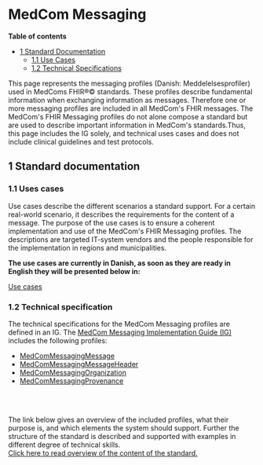 <!-- <a href="https://medcomdk.github.io/MedComLandingPage/">Return</a> -->

# MedCom Messaging

**Table of contents**
* [1 Standard Documentation](#1-standard-documentation)
  * [1.1 Use Cases](#11-uses-cases)
  * [1.2 Technical Specifications](#12-technical-specification)

 

This page represents the messaging profiles (Danish: Meddelelsesprofiler) used in MedComs FHIR®© standards.
These profiles describe fundamental information when exchanging information as messages. Therefore one or more messaging profiles are included in all MedCom's FHIR messages. The MedCom's FHIR Messaging profiles do not alone compose a standard but are used to describe important information in MedCom's standards.Thus, this page includes the IG solely, and technical uses cases and does not include clinical guidelines and test protocols.


## 1 Standard documentation

### 1.1 Uses cases 
Use cases describe the different scenarios a standard support. For a certain real-world scenario, it describes the requirements for the content of a message. The purpose of the use cases is to ensure a coherent implementation and use of the MedCom's FHIR Messaging profiles. The descriptions are targeted IT-system vendors and the people responsible for the implementation in regions and municipalities.

<b>The use cases are currently in Danish, as soon as they are ready in English they will be presented below in:</b> 

[Use cases](Generelle%20tekniske%20use%20cases%20v1.0.0.pdf) 
  



### 1.2 Technical specification
The technical specifications for the MedCom Messaging profiles are defined in an IG. 
The <a href="https://medcomfhir.dk/ig/messaging/">MedCom Messaging Implementation Guide (IG) </a>includes the following profiles:

* <a href="https://medcomfhir.dk/ig/messaging/StructureDefinition-medcom-messaging-message.html">MedComMessagingMessage</a>
* <a href="https://medcomfhir.dk/ig/messaging/StructureDefinition-medcom-messaging-messageHeader.html">MedComMessagingMessageHeader</a>
* <a href="https://medcomfhir.dk/ig/messaging/StructureDefinition-medcom-messaging-organization.html"> MedComMessagingOrganization</a>
* <a href="https://medcomfhir.dk/ig/messaging/StructureDefinition-medcom-messaging-provenance.html">MedComMessagingProvenance </a>

<br><br>



<!-- As mentioned previously the MedCom's FHIR Messaging profiles do not alone compose a standard but are used to describe important information in MedCom's standards. Click her to find <a href="https://medcomfhir.dk/ig/messaging/">MedCom Messaging IG</a>. -->

The link below gives an overview of the included profiles, what their purpose is, and which elements the system should support. Further the structure of the standard is described and supported with examples in different degree of technical skills.<br>
[Click here to read overview of the content of the standard.](assets/documents/Intro-Technical-Spec-ENG.md)

<!-- #### 1.1.2 What is a MedCom FHIR Message Standard

A MedCom FHIR Message Standard is the term for a collection of documentation covering most aspects of the standard.

* Clinical Documentation
  * Clinical description
  * Use Cases
* Technical Documentation
  * One or more FHIR IGs (the specific Profile IG for the standard, the inherited Profile IGs within this standard and supporting IGs for the standard, Terminology IG for instance.). These cover what in former MedCom non-FIR standards were specific rules regarding syntax and qualifiers.
* Additional Documentation
  * A GitHub Page linking it all together with further descriptions and specifications
  * This Governance

The technical specifications for MedCom Messaging profiles are defined in an IG. As mentioned previously does the MedCom Messaging profiles not alone compose a standard but are used to describe central information in MedComs messaging standards. <a href="https://medcomfhir.dk/ig/messaging/" target="_blank">Here you can find the MedCom Messaging IG.</a>

## 1.2 MedComMessagingMessage (Bundle)

MedComMessagingMessage is a Bundle resource of type "message", which is a container for a collection of other resources.

<br>

Below you see the basic MedCom FHIR Messaging Model.

As shown in the diagram below there are 4 MedCom profiled FHIR resources involved in a MedCom FHIR Message:

* A MedComMessagingMessage is a Bundle resource of type "message"
* The MedComMessagingMessage's first resource is a MedComMessagingMesssageHeader, which is a MesssageHeader resource
* The MedComMessagingMesssageHeader points to at least two organizations for the MedComMessagingMessage:
  * a source organization called a MedComMessagingOrganization, which is an Organization resource
  * a destination organization also a MedComMessagingOrganization, which too is an Organization resource
* The MedComMessagingMessage's MedComMessagingProvennance, which is a Provennance resource

<br>

<figure style="margin-left: 0px; margin-right: 0px; width: 100%;">
<a href="https://medcomdk.github.io/MedCom-FHIR-Communication/assets/images/MessagingModel.png" target="blank"> <img src="https://medcomdk.github.io/MedCom-FHIR-Communication/assets/images/MessagingModel.png" alt="The basic MedCom Messaging Model"  style="width:100%" id="Fig2" style="align-left"></a>
<figcaption text-align="left"><b>Figure 2: The basic MedCom Messaging Model</b></figcaption>
</figure>

<br>


## 1.2.1 Scope and Usage

One common operation performed with resources is to gather a collection of resources into a single instance with containing context. In FHIR this is referred to as "bundling" the resources together. These resource bundles are useful for a variety of different reasons, including sending a set of resources as part of a message exchange (see Messaging)

### 1.2.2 MedComMessingMessage Identifiers

A MedComMessingMessage contains two identifiers:

* the Bundle.id and
* the MessageHeader.id.

Each time a new MedComMessingMessage is created, it **SHALL** be assigned an identifier (MessageHeader.id) that is unique. This **SHALL** be achieved by using a UUID. Each time a message is sent, the Bundle.id **SHALL** be changed to a new value.

When a receiver receives and processes the MedComMessingMessage, it **SHALL** respond with a new MedComMessingMessage with a new identifier, wrapped in a bundle which also has a new id. The response message **SHALL** also quote the request MessageHeader.id in MessageHeader.response.identifier so that the source system can relate the response to its request.

### 1.2.3 MedComMessingMessage Timestamps

A MedComMessingMessage has 2 important timestamps:

* Bundle.timestamp: the time the message was sent
* Bundle.meta.lastUpdated: the last time the message was updated (either by storing, or by modification)

In addition, the message **MAY** have additional timestamps in additional resources in the MedComMessingMessage, either .meta.lastUpdated or others throughout the resources. The meaning of these will depend on the MedComMessingMessage event.

## 1.3 MedComMessagingMessageHeader

[TBD]

<br>

<figure style="margin-left: 0px; margin-right: 0px; width: 100%;">
<a href="https://medcomdk.github.io/MedCom-FHIR-Communication/assets/images/MedComMessageHeader.png" target="_blank"> <img src="https://medcomdk.github.io/MedCom-FHIR-Communication/assets/images/MedComMessageHeader.png" alt="MedComMessageHeader"  style="width:100%" id="Fig1" style="align-left"></a>
<figcaption text-align="left"><b>Figure 3: MedComMessageHeader</b></figcaption>
</figure>

<br>

| Links for MedComMessagingMessageHeader|
|:---|
| <a href="https://medcomfhir.dk/ig/messaging//StructureDefinition-medcom-messaging-messageHeader.html" target="_blank"> Detailed specification for MedComMessageHeader in MedComMessingMessage IG</a> |
| [MedComMessageHeader](/assets/documents/MedComMessagingMessageHeader.md) |
| <a href="http://hl7.org/fhir/R4/MessageHeader.html" target="_blank">Detailed specification for MessageHeader in FHIR R4</a> |

<br>

### 1.3.1 Scope and Usage

The MedComMessageHeader profile is a resource that **shall** be used in all MedCom FHIR Messages. A MedComMessagingMessageHeader **shall** include a sender and receiver and it **may** include a carbon-copy receiver, however this is depended on type of standard. Each MedComMessagingMessageHeader **shall** include a globally unique id, which **shall** be used to reference the message in the message history from the MedComMessagingProvenance profile.

The element event **shall** be defined in accordance with the type of standard the message concerns e.g., HospitalNotification and CareCommunication. Due to the different requirements for each standard, it **shall** be expected that the MedComMessagingMessageHeader is inherited in each standard.

### 1.4 MedComMessagingOrganization

[TBD]

<br>

| Links for MedComMessagingOrganization|
|:---|
| <a href="https://medcomfhir.dk/ig/messaging/StructureDefinition-medcom-messaging-organization.html" target="_blank"> Detailed specification for MedComMessagingOrganization in MedComMessingMessage IG</a> |
| [MedComMessagingOrganization](/assets/documents/MedComMessagingOrganization.md) |
| <a href="http://hl7.org/fhir/R4/Organization.html" target="_blank">Detailed specification for Organization in FHIR R4</a> |

<br>

### 1.4.1 Scope and Usage

This profile describes the Organization resource that **shall** be used in all MedCom FHIR Messages. MedComMessagingOrganization inherits from MedComCoreOrganization as it **shall** include both a SOR and EAN/GLN identifier. MedComMessagingOrganization **shall** be used to describe the sender and receiver organizations of all MedCom FHIR Messages.

<br>

### 1.5 MedComMessagingProvenance

Provenance of a resource is a record that describes entities and processes involved in producing and delivering or otherwise influencing that resource. Provenance provides a critical foundation for assessing authenticity, enabling trust, and allowing reproducibility. Provenance assertions are a form of contextual metadata and can themselves become important records with their own provenance. Provenance statement indicates clinical significance in terms of confidence in authenticity, reliability, and trustworthiness, integrity, and stage in lifecycle (e.g. Document Completion - has the artifact been legally authenticated), all of which may impact security, privacy, and trust policies.

<br>

| Links for MedComMessagingProvenance|
|:---|
| <a href="https://medcomfhir.dk/ig/messaging/StructureDefinition-medcom-messaging-provenance.html" target="_blank"> Detailed specification for MedComMessagingProvenance in MedComMessingMessage IG</a> |
| [MedComs use of Provenance](/assets/documents/MedComMessagingProvenance.md) |
| <a href="http://hl7.org/fhir/R4/Provenance.html" target="_blank">Detailed specification for Provenance in FHIR R4</a> |

<br>

#### 1.5.1 Scope and Usage

The MedComMessagingProvenance resource tracks information about the activity that created, revised, deleted, or signed a version of a resource, describing the entities and agents involved. This information can be used to form assessments about its quality, reliability, trustworthiness, or to provide pointers for where to go to further investigate the origins of the resource and the information in it.

Provenance resources are a record-keeping assertion that gathers information about the context in which the information in a resource was obtained. Provenance resources are prepared by the application that initiates the create/update etc. of the resource. An AuditEvent resource contains overlapping information, but is created as events occur, to track and audit the events. AuditEvent resources are often (though not exclusively) created by the application responding to the read/query/create/update/etc. event.

<br>
<figure style="margin-left: 0px; margin-right: 0px; width: 100%;">
<a href="https://medcomdk.github.io/MedCom-FHIR-Communication/assets/images/MedComMessagingProvenance.png" target="_blank"> <img src="https://medcomdk.github.io/MedCom-FHIR-Communication/assets/images/MedComMessagingProvenance.png" alt="MedComMessageHeader"  style="width:100%" id="Fig1" style="align-left"></a>
<figcaption text-align="left"><b>Figure 4: MedComMessagingProvenance</b></figcaption>
</figure>
<br>

### 5.5 MustSupport

Labeling an element MustSupport means that implementations that produce or consume resources SHALL provide "support" for the element in some meaningful way. Because the base FHIR specification is intended to be independent of any particular implementation context, no elements are flagged as mustSupport=true as part of the base specification. This flag is intended for use in profiles that have a defined implementation context.

For this reason, the specification itself never labels any elements as MustSupport. This is done in StructureDefinitions, where the profile labels an element as mustSupport=true. When a profile does this, it SHALL also make clear exactly what kind of "support" is required, as this could involve expectations around what a system must store, display, allow data capture of, include in decision logic, pass on to other data consumers, etc.

Note that an element that has the property IsModifier is not necessarily a "key" element (e.g. one of the important elements to make use of the resource), nor is it automatically mustSupport - however both of these things are more likely to be true for IsModifier elements than for other elements.

<br>

#### 5.5.1 Scope and Usage

In MedCom FHIR Messaging MustSupport denotes the MedCom FHIR Message. While FHIR resources can contain a lot of different elements, a MedCom FHIR Message is defined to be exactly what is outlined by the MustSupport flag in the IG

<!-- ## 2 Release Notes
[Updates in the latest release.](assets/documents/ReleaseNote-ENG.md) -->

<!-- ### 5.6 Narrative Texts

A Narrative Text is a human-readable narrative that contains a summary of the resource and can be used to represent the content of the resource to a human. The narrative **SHALL** encode all the structured data pointed out by the ∑-symbol and it is required to contain sufficient detail to make it "clinically safe" for a human to just read the narrative.
Contained resources do not have narrative, but their content **SHALL** be represented in the ressource container.

Narratives contains two sub elements, status and div.

#### 5.6.1 The status element

[TBD]
The code system [narrative status](http://hl7.org/fhir/narrative-status) defines the codes for the status element.

In MedCom FHIR Messages The code **SHALL** always be: "additional" meaning that the it is covering the code: extension and allowing for more human readable text in the div element than is produced by: generated and extension.

A narrative in MedCom FHIR Messages **SHALL NEVER** be of code: empty.

#### 5.6.2 The div element

The contents of the div element are XHTML fragments that **SHALL** contain only the basic HTML formatting elements described in chapters 7-11 (except section 4 of chapter 9) and 15 of the HTML 4.0 standard, '<a>' elements (either name or href), images and internally contained style attributes.

The XHTML content **SHALL NOT** contain a head, a body element, external stylesheet references, deprecated elements, scripts, forms, base/link/xlink, frames, iframes, objects or event related attributes (e.g. onClick). This is to ensure that the content of the narrative is contained within the resource and that there is no active content. Such content would introduce security issues and potentially safety issues with regard to extracting text from the XHTML. Note that even with these restrictions, there are still several important security risks associated with displaying the narrative.

The div element **SHALL** have some non-whitespace content (text or an image).

#### 5.6.3 Scope and Usage

[TBD]
The narrative element is a human-readable summary of the resource (essential clinical and business information)

#### 5.6.4 General Narrative Text Rules

* All resources in a MedComMessingMessage **SHALL** contain a Narrative Text defined by the [resource].Text element
* The Narrative Text **SHALL** have a status with value "extensions". Extensions means that the contents of the narrative are entirely generated from the core elements in the content and some of the content is generated from extensions.
* The narrative **SHALL** reflect the impact of all modifier extensions.

#### 5.6.5 Links for Narrative Text

| Links for Narrative Text|
|:---|
|[Narrative Text description in FHIR R4](http://hl7.org/fhir/R4/narrative.html#Narrative) |
|[NarrativeStatus in FHIR R4](http://hl7.org/fhir/R4/codesystem-narrative-status.html#4.3.14.424.2)|
|[Styling the XHTML in FHIR R4](http://hl7.org/fhir/R4/narrative.html#css)| --> 